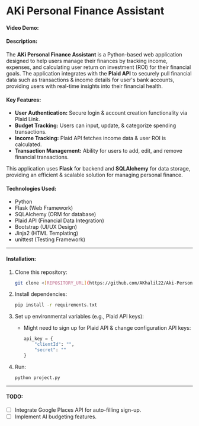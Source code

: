 # AKi Personal Finance Assistant
#### Video Demo: <URL HERE>

#### Description:
The **AKi Personal Finance Assistant** is a Python-based web application designed to help users manage their finances by tracking income, expenses, and calculating user return on investment (ROI) for their financial goals. The application integrates with the **Plaid API** to securely pull financial data such as transactions & income details for user's bank accounts, providing users with real-time insights into their financial health.

#### Key Features:
- **User Authentication:** Secure login & account creation functionality via Plaid Link.
- **Budget Tracking:** Users can input, update, & categorize spending transactions.
- **Income Tracking:** Plaid API fetches income data & user ROI is calculated.
- **Transaction Management:** Ability for users to add, edit, and remove financial transactions.

This application uses **Flask** for backend and **SQLAlchemy** for data storage, providing an efficient & scalable solution for managing personal finance.

#### Technologies Used:
- Python
- Flask (Web Framework)
- SQLAlchemy (ORM for database)
- Plaid API (Financial Data Integration)
- Bootstrap (UI/UX Design)
- Jinja2 (HTML Templating)
- unittest (Testing Framework)

---

#### Installation:

1. Clone this repository:
   ```bash
   git clone <[REPOSITORY_URL](https://github.com/AKhalil22/Aki-Personal-Finance-Assistant.git)>
   ```

2. Install dependencies:
   ```bash
   pip install -r requirements.txt
   ```

3. Set up environmental variables (e.g., Plaid API keys):
   - Might need to sign up for Plaid API & change configuration API keys:
     ```python
     api_key = {
         "clientId": "",
         "secret": ""
     }
     ```

4. Run:
   ```bash
   python project.py
   ```

---

#### TODO:
- [ ] Integrate Google Places API for auto-filling sign-up.
- [ ] Implement AI budgeting features.
